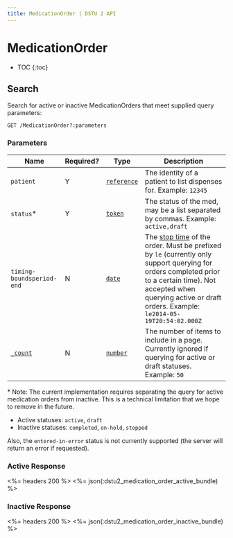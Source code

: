 ```yaml
---
title: MedicationOrder | DSTU 2 API
---
```


# MedicationOrder

* TOC
{:toc}

## Search

Search for active or inactive MedicationOrders that meet supplied query parameters:

    GET /MedicationOrder?:parameters

### Parameters

 Name    | Required? | Type                                                           | Description
---------|-----------|----------------------------------------------------------------|------------------------------------------------------------------
`patient`| Y |[`reference`](http://hl7.org/fhir/DSTU2/search.html#reference)| The identity of a patient to list dispenses for. Example: `12345`
`status`*| Y |[`token`](http://hl7.org/fhir/DSTU2/search.html#token)| The status of the med, may be a list separated by commas. Example: `active,draft`
`timing-boundsperiod-end`| N |[`date`](http://hl7.org/fhir/DSTU2/search.html#date)| The [stop time](http://hl7.org/fhir/DSTU2/MedicationOrder-definitions.html#MedicationOrder.dosageInstruction.timing) of the order. Must be prefixed by `le` (currently only support querying for orders completed prior to a certain time). Not accepted when querying active or draft orders. Example: `le2014-05-19T20:54:02.000Z`
[`_count`](http://hl7.org/fhir/DSTU2/search.html#count)| N |[`number`](http://hl7.org/fhir/DSTU2/search.html#number)| The number of items to include in a page. Currently ignored if querying for active or draft statuses. Example: `50`

\* Note: The current implementation requires separating the query for active medication orders from inactive. This is a technical limitation that we hope to remove in the future.

* Active statuses: `active`, `draft`
* Inactive statuses: `completed`, `on-hold`, `stopped`

Also, the `entered-in-error` status is not currently supported (the server will return an error if requested).

### Active Response

<%= headers 200 %>
<%= json(:dstu2_medication_order_active_bundle) %>

### Inactive Response
<%= headers 200 %>
<%= json(:dstu2_medication_order_inactive_bundle) %>